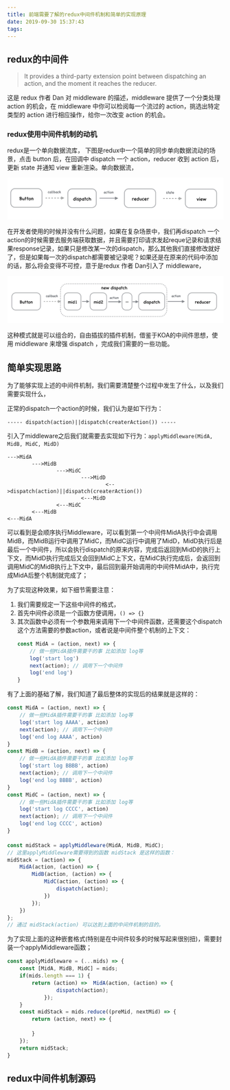```yaml
---
title: 前端需要了解的redux中间件机制和简单的实现原理
date: 2019-09-30 15:37:43
tags:
---
```


## redux的中间件
>It provides a third-party extension point between dispatching an action, and the moment it reaches the reducer.

这是 redux 作者 Dan 对 middleware 的描述，middleware 提供了一个分类处理 action 的机会，在 middleware 中你可以检阅每一个流过的 action，挑选出特定类型的 action 进行相应操作，给你一次改变 action 的机会。

### redux使用中间件机制的动机
redux是一个单向数据流库， 下图是redux中一个简单的同步单向数据流动的场景，点击 button 后，在回调中 dispatch 一个 action，reducer 收到 action 后，更新 state 并通知 view 重新渲染。单向数据流，

![redux](./../../imgs/redux.jpg)

在开发者使用的时候并没有什么问题，如果在复杂场景中，我们再dispatch 一个 action的时候需要去服务端获取数据，并且需要打印请求发起reque记录和请求结果response记录，如果只是修改某一次的dispatch，那么其他我们直接修改就好了，但是如果每一次的dispatch都需要被记录呢？如果还是在原来的代码中添加的话，那么将会变得不可控，意于是redux 作者 Dan引入了 middleware，

![redux](./../../imgs/redux-mid.jpg)

这种模式就是可以组合的，自由插拔的插件机制，借鉴于KOA的中间件思想，使用 middleware 来增强 dispatch ，完成我们需要的一些功能。

## 简单实现思路
为了能够实现上述的中间件机制，我们需要清楚整个过程中发生了什么，以及我们需要实现什么，

正常的dispatch一个action的时候，我们认为是如下行为：
````
----- dispatch(action)||dispatch(createrAction()) -----
````
引入了middleware之后我们就需要去实现如下行为：`applyMiddleware(MidA, MidB, MidC, MidD)`
````
--->MidA
        --->MidB
                --->MidC
                        --->MidD
                                <-->dispatch(action)||dispatch(createrAction())
                        <---MidD
                <---MidC
        <---MidB
<---MidA
````
可以看到是会顺序执行Middleware，可以看到第一个中间件MidA执行中会调用MidB，而MidB运行中调用了MidC，而MidC运行中调用了MidD，MidD执行后是最后一个中间件，所以会执行dispatch的原来内容，完成后返回到MidD的执行上下文，而MidD执行完成后又会回到MidC上下文，在MidC执行完成后，会返回到调用MidC的MidB执行上下文中，最后回到最开始调用的中间件MidA中，执行完成MidA后整个机制就完成了；

为了实现这种效果，如下细节需要注意：
1. 我们需要规定一下这些中间件的格式，
2. 首先中间件必须是一个函数方便调用，`() => {}`
3. 其次函数中必须有一个参数用来调用下一个中间件函数，还需要这个dispatch这个方法需要的参数action，或者说是中间件整个机制的上下文：
    ````js
    const MidA = (action, next) => { 
        // 做一些MidA插件需要干的事 比如添加 log等
        log('start log')
        next(action); // 调用下一个中间件
        log('end log')
    }
    ````

有了上面的基础了解，我们知道了最后整体的实现后的结果就是这样的：
````js
const MidA = (action, next) => { 
    // 做一些MidA插件需要干的事 比如添加 log等
    log('start log AAAA', action)
    next(action); // 调用下一个中间件
    log('end log AAAA', action)
}
const MidB = (action, next) => { 
    // 做一些MidA插件需要干的事 比如添加 log等
    log('start log BBBB', action)
    next(action); // 调用下一个中间件
    log('end log BBBB', action)
}
const MidC = (action, next) => { 
    // 做一些MidA插件需要干的事 比如添加 log等
    log('start log CCCC', action)
    next(action); // 调用下一个中间件
    log('end log CCCC', action)
}

const midStack = applyMiddleware(MidA, MidB, MidC);
// 这里applyMiddleware需要得到的函数 midStack 是这样的函数：
midStack = (action) => {
    MidA(action, (action) => {
        MidB(action, (action) => {
            MidC(action, (action) => {
                dispatch(action);
            })
        });
    })
};
// 通过 midStack(action) 可以达到上面的中间件机制的目的。
````
为了实现上面的这种嵌套格式(特别是在中间件较多的时候写起来很别扭)，需要封装一个applyMiddleware函数；
````js
const applyMiddleware = (...mids) => {
    const [MidA, MidB, MidC] = mids;
    if(mids.length === 1) {
        return (action) =>  MidA(action, (action) => {
                dispatch(action);
            });
    }
    const midStack = mids.reduce((preMid, nextMid) => {
        return (action, next) => {

        }
    });
    return midStack;
}
````


## redux中间件机制源码

